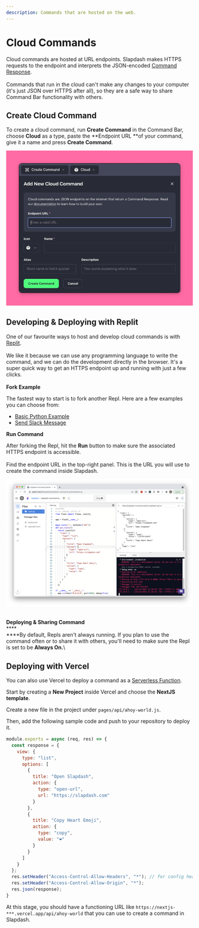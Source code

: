 ```yaml
---
description: Commands that are hosted on the web.
---
```


# Cloud Commands

Cloud commands are hosted at URL endpoints. Slapdash makes HTTPS requests to the endpoint and interprets the JSON-encoded [Command Response](../reference/command-response.md).\
\
Commands that run in the cloud can't make any changes to your computer (it's just JSON over HTTPS after all), so they are a safe way to share Command Bar functionality with others.

## Create Cloud Command

To create a cloud command, run **Create Command** in the Command Bar, choose **Cloud** as a type, paste the **Endpoint URL **of your command, give it a name and press **Create Command**. 

![](../.gitbook/assets/cleanshot-2021-08-20-at-16.22.14.png)

## Developing & Deploying with Replit

One of our favourite ways to host and develop cloud commands is with [Replit](https://replit.com). \
\
We like it because we can use any programming language to write the command, and we can do the development directly in the browser. It's a super quick way to get an HTTPS endpoint up and running with just a few clicks.\
\
**Fork Example**

The fastest way to start is to fork another Repl. Here are a few examples you can choose from:

* [Basic Python Example](https://replit.com/@slapdash/slapdash-command-python)
* [Send Slack Message](https://replit.com/@slapdash/send-slack-message)

**Run Command**

After forking the Repl, hit the **Run** button to make sure the associated HTTPS endpoint is accessible.\
\
Find the endpoint URL in the top-right panel. This is the URL you will use to create the command inside Slapdash.

![](../.gitbook/assets/screen-shot-2021-06-18-at-3.10.48-pm.png)

\
**Deploying & Sharing Command**\
****\
****By default, Repls aren't always running. If you plan to use the command often or to share it with others, you'll need to make sure the Repl is set to be **Always On.**\


## Deploying with Vercel

You can also use Vercel to deploy a command as a [Serverless Function](https://vercel.com/docs/serverless-functions/introduction).

Start by creating a **New Project** inside Vercel and choose the **NextJS template**.

Create a new file in the project under `pages/api/ahoy-world.js`.

Then, add the following sample code and push to your repository to deploy it.

```javascript
module.exports = async (req, res) => {
  const response = {
    view: {
      type: "list",
      options: [
        {
          title: "Open Slapdash",
          action: {
            type: "open-url",
            url: "https://slapdash.com"
          }
        },
        {
          title: "Copy Heart Emoji",
          action: {
            type: "copy",
            value: "❤️"
          }
        }
      ]
    }
  };
  res.setHeader("Access-Control-Allow-Headers", "*"); // for config headers
  res.setHeader("Access-Control-Allow-Origin", "*");
  res.json(response);
}
```

At this stage, you should have a functioning URL like `https://nextjs-***.vercel.app/api/ahoy-world` that you can use to create a command in Slapdash.
